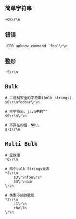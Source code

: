 `简单字符串`
-------------------------------------------------------------------------------
```shell
+OK\r\n
```

`错误`
-------------------------------------------------------------------------------
```shell
-ERR unknow command `foo`\r\n
```

`整形`
-------------------------------------------------------------------------------
```shell
:5\r\n
```

`Bulk`
-------------------------------------------------------------------------------
```shell
# 二进制安全的字符串(bulk strings)
$6\r\nfoobar\r\n

# 空字符串，java中的""
$0\r\n\r\n

# 不存在的值，NULL
$-1\r\n
```

`Multi Bulk`
-------------------------------------------------------------------------------
```shell
# 空数组
*0\r\n

# 两个bulk Strings元素
*2\r\n
    $3\r\nfoo\r\n
    $3\r\nbar
\r\n

# 类型不同的数组
*2\r\n
    :1\r\n
    +hello
\r\n
```